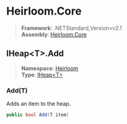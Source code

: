 # Heirloom.Core

> **Framework**: .NETStandard,Version=v2.1  
> **Assembly**: [Heirloom.Core][0]  

## IHeap\<T>.Add

> **Namespace**: [Heirloom][0]  
> **Type**: [IHeap\<T>][1]  

### Add(T)

Adds an item to the heap.

```cs
public bool Add(T item)
```

[0]: ../Heirloom.Core.md
[1]: Heirloom.IHeap[T].md
